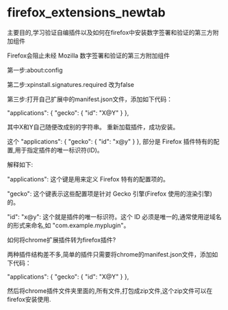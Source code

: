 # firefox_extensions_newtab

主要目的,学习验证自编插件以及如何在firefox中安装数字签署和验证的第三方附加组件

Firefox会阻止未经 Mozilla 数字签署和验证的第三方附加组件

第一步:about:config

第二步:xpinstall.signatures.required 改为false

第三步:打开自己扩展中的manifest.json文件，添加如下代码：

"applications": { "gecko": { "id": "X@Y" } },

其中X和Y自己随便改成别的字符串。  重新加载插件，成功安装。


这个 "applications": { "gecko": { "id": "x@y" } }, 部分是 Firefox 插件特有的配置,用于指定插件的唯一标识符(ID)。

解释如下:

"applications": 这个键是用来定义 Firefox 特有的配置项的。

"gecko": 这个键表示这些配置项是针对 Gecko 引擎(Firefox 使用的渲染引擎)的。

"id": "x@y": 这个就是插件的唯一标识符。这个 ID 必须是唯一的,通常使用逆域名的形式来命名,如 "com.example.myplugin"。

如何将chrome扩展插件转为firefox插件?

两种插件结构差不多,简单的插件只需要将chrome的manifest.json文件，添加如下代码：

"applications": { "gecko": { "id": "X@Y" } },

然后将chrome插件文件夹里面的,所有文件,打包成zip文件,这个zip文件可以在firefox安装使用.


